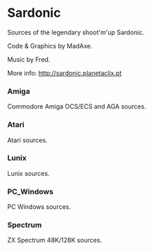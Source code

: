 # Sardonic
Sources of the legendary shoot'm'up Sardonic.

Code & Graphics by MadAxe.

Music by Fred.

More info: http://sardonic.planetaclix.pt

### Amiga
Commodore Amiga OCS/ECS and AGA sources.

### Atari
Atari sources.

### Lunix
Lunix sources.

### PC_Windows
PC Windows sources.

### Spectrum
ZX Spectrum 48K/128K sources.
